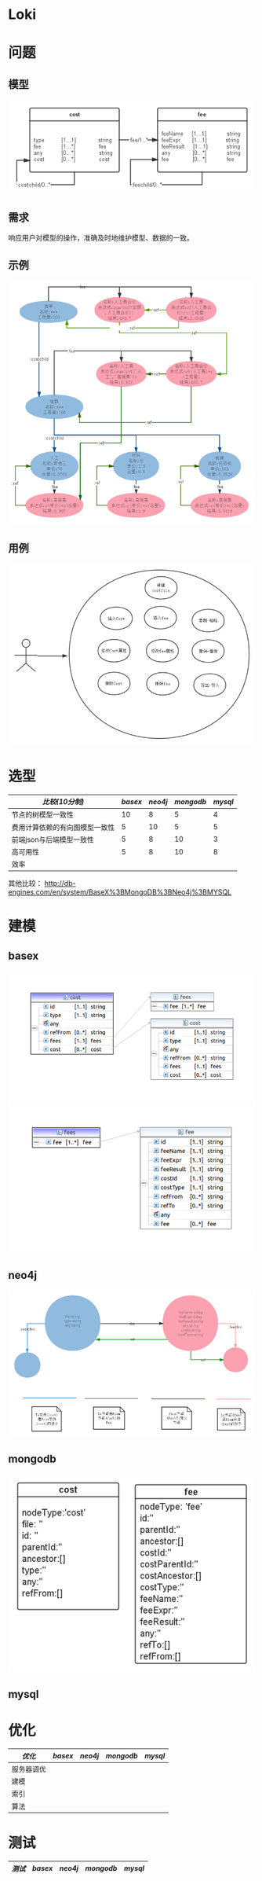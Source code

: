 Loki
====
# 问题
## 模型
![问题模型](doc/qm.png)
## 需求
响应用户对模型的操作，准确及时地维护模型、数据的一致。
## 示例
![](doc/qm2.png)
## 用例
![](doc/usecases.png)
# 选型
| *比较(10分制)* | *basex* | *neo4j* | *mongodb* | *mysql*|
|-------|---------|--------- |-----------|-------|
| 节点的树模型一致性 | 10 | 8 | 5 | 4|
| 费用计算依赖的有向图模型一致性 | 5 | 10 | 5 | 5|
| 前端json与后端模型一致性 | 5 | 8 | 10 |3 |
| 高可用性 | 5 | 8 | 10 |8 |
| 效率| | | | |

其他比较： http://db-engines.com/en/system/BaseX%3BMongoDB%3BNeo4j%3BMYSQL


# 建模
## basex
![](doc/cost.png) ![](doc/fee.png)
## neo4j
![](doc/neo.png)
## mongodb
![](doc/mongo.png)
## mysql

# 优化
| *优化* | *basex* | *neo4j* | *mongodb* | *mysql*|
|-------|---------|--------- |-----------|-------|
|服务器调优| | | | |
|建模| | | | |
|索引| | | | |
|算法| | | | |

# 测试
| *测试* | *basex* | *neo4j* | *mongodb* | *mysql*|
|-------|---------|--------- |-----------|-------|

